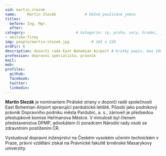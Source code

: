 ```yaml
---
uid: martin.slezak
name:     Martin Slezák      		# běžně používáné jméno
titles:
  before: Ing. Mgr.
  after:
category:                 		# kategorie: rp, praha, vary, hradec, jmk, senat
- mestske-firmy
img: people/martin-slezak.jpg          # 165 x 220
ordFir: 6
description: dozorčí rada East Bohemian Airport # kratký popis, max 160 znaků
profession: dopravní specialista, právník
mail:
mob:
profiles:
  github:
  facebook: 
  twitter: 
  linkedin: 
---
```


**Martin Slezák** je nominantem Pirátské strany v dozorčí radě společnosti East Bohemian Airport spravující pardubické letiště. Působí jako podnikový právník Dopravního podniku města Pardubic, a. s., zároveň je předsedou přestupkové komise Heřmanova Městce. V minulosti byl členem představenstva DPMP, advokátem či poradcem Národní rady osob se zdravotním postižením ČR.

Vystudoval dopravní inženýrství na Českém vysokém učením technickém v Praze, právní vzdělání získal na Právnické fakultě brněnské Masarykovy univerzity.
